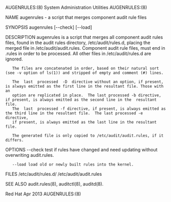 AUGENRULES:(8)                                            System Administration Utilities                                           AUGENRULES:(8)

NAME
       augenrules - a script that merges component audit rule files

SYNOPSIS
       augenrules [--check] [--load]

DESCRIPTION
       augenrules  is  a  script  that merges all component audit rules files, found in the audit rules directory, /etc/audit/rules.d, placing the
       merged file in /etc/audit/audit.rules. Component audit rule files, must end in .rules  in  order  to  be  processed.  All  other  files  in
       /etc/audit/rules.d are ignored.

       The files are concatenated in order, based on their natural sort (see -v option of ls(1)) and stripped of empty and comment (#) lines.

       The  last  processed  -D  directive without an option, if present, is always emitted as the first line in the resultant file. Those with an
       option are replicated in place.  The last processed -b directive, if present, is always emitted as the second line in the  resultant  file.
       The  last  processed -f directive, if present, is always emitted as the third line in the resultant file.  The last processed -e directive,
       if present, is always emitted as the last line in the resultant file.

       The generated file is only copied to /etc/audit/audit.rules, if it differs.

OPTIONS
       --check
              test if rules have changed and need updating without overwriting audit.rules.

       --load load old or newly built rules into the kernel.

FILES
       /etc/audit/rules.d/ /etc/audit/audit.rules

SEE ALSO
       audit.rules(8), auditctl(8), auditd(8).

Red Hat                                                              Apr 2013                                                       AUGENRULES:(8)
